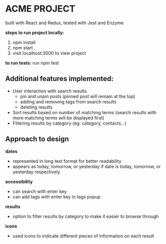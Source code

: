 

# ACME PROJECT
built with React and Redux, tested with Jest and Enzyme

**steps to run project locally:**
1. npm install
2. npm start
3. visit localhost:3000 to view project

**to run tests:**
run npm test

## Additional features implemented:
 * User interaction with search results 
     * pin and unpin posts (pinned post will remain at the top)
     * adding and removing tags from search results
     * deleting results
 * Sort results based on number of matching terms (search results with more matching terms will be displayed first) 
 * Filtering results by category (eg: category, contacts...)
 
## Approach to design
**dates** 
 * represented in long text format for better readability 
 * appears as today, tomorrow, or yesterday if date is today, tomorrow, or yesterday respectively
 
**accessibility**
 * can search with enter key
 * can add tags with enter key in tags popup
 
**results**
 * option to filter results by category to make it easier to browse through
 
**icons**
 * used icons to indicate different pieces of information on each result
